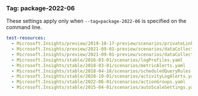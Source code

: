 ### Tag: package-2022-06

These settings apply only when `--tag=package-2022-06` is specified on the command line.

``` yaml $(tag) == 'package-2022-06'
test-resources:
  - Microsoft.Insights/preview/2019-10-17-preview/scenarios/privateLinkScopes.yaml
  - Microsoft.Insights/preview/2021-09-01-preview/scenarios/dataCollectionEndpoints.yaml
  - Microsoft.Insights/preview/2021-09-01-preview/scenarios/dataCollectionRules.yaml
  - Microsoft.Insights/stable/2016-03-01/scenarios/logProfiles.yaml
  - Microsoft.Insights/stable/2018-03-01/scenarios/metricAlerts.yaml
  - Microsoft.Insights/stable/2018-04-16/scenarios/scheduledQueryRules.yaml
  - Microsoft.Insights/stable/2020-10-01/scenarios/activityLogAlerts.yaml
  - Microsoft.Insights/stable/2022-06-01/scenarios/actionGroups.yaml
  - Microsoft.Insights/stable/2015-04-01/scenarios/autoScaleSettings.yaml
```